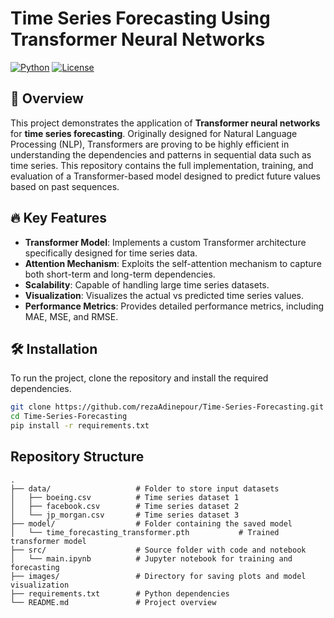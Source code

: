 # Time Series Forecasting Using Transformer Neural Networks

[![Python](https://img.shields.io/badge/Python-3.8%2B-blue)](https://www.python.org/)
[![License](https://img.shields.io/github/license/rezaAdinepour/Time-Series-Forecasting)](LICENSE)


## 📜 Overview

This project demonstrates the application of **Transformer neural networks** for **time series forecasting**. Originally designed for Natural Language Processing (NLP), Transformers are proving to be highly efficient in understanding the dependencies and patterns in sequential data such as time series. This repository contains the full implementation, training, and evaluation of a Transformer-based model designed to predict future values based on past sequences.

## 🔥 Key Features

- **Transformer Model**: Implements a custom Transformer architecture specifically designed for time series data.
- **Attention Mechanism**: Exploits the self-attention mechanism to capture both short-term and long-term dependencies.
- **Scalability**: Capable of handling large time series datasets.
- **Visualization**: Visualizes the actual vs predicted time series values.
- **Performance Metrics**: Provides detailed performance metrics, including MAE, MSE, and RMSE.

## 🛠️ Installation

To run the project, clone the repository and install the required dependencies.

```bash
git clone https://github.com/rezaAdinepour/Time-Series-Forecasting.git
cd Time-Series-Forecasting
pip install -r requirements.txt
```



## Repository Structure

```plaintext
.
├── data/                   # Folder to store input datasets
│   ├── boeing.csv          # Time series dataset 1
│   ├── facebook.csv        # Time series dataset 2
│   └── jp_morgan.csv       # Time series dataset 3
├── model/                  # Folder containing the saved model
│   └── time_forecasting_transformer.pth           # Trained transformer model
├── src/                    # Source folder with code and notebook
│   └── main.ipynb          # Jupyter notebook for training and forecasting
├── images/                 # Directory for saving plots and model visualization
├── requirements.txt        # Python dependencies
└── README.md               # Project overview
```
